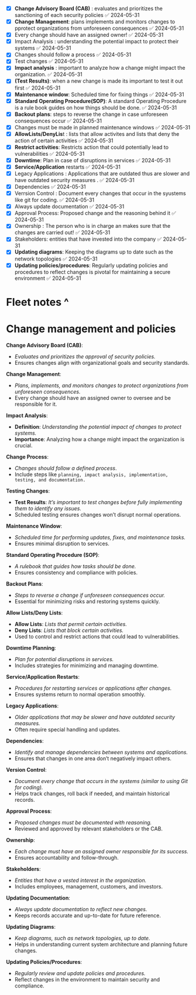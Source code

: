 - [x] **Change Advisory Board (CAB)** : evaluates  and prioritizes the sanctioning of each security policies ✅ 2024-05-31
- [x] **Change Management**: plans implements and monitors changes to pprotect organizations from unforeseen consequences ✅ 2024-05-31
- [x] Every change should have an assigned owner! ✅ 2024-05-31
- [x] Impact Analysis : understanding the potential impact to protect their systems ✅ 2024-05-31
- [x] Changes should follow a process ✅ 2024-05-31
- [x] Test changes ✅ 2024-05-31
- [x] **Impact analysis** : important to analyze how a change might impact the organization. ✅ 2024-05-31
- [x] **(Test Results)**: when a new change is made its important to test it out first ✅ 2024-05-31
- [x] **Maintenance window**:  Scheduled time for fixing things ✅ 2024-05-31
- [x] **Standard Operating Procedure(SOP)**: A standard Operating Procedure is a rule book guides on how things should be done. ✅ 2024-05-31
- [x] **Backout plans**: steps to reverse the change in case unforeseen consequences occur ✅ 2024-05-31
- [x] Changes must be made in planned maintenance windows ✅ 2024-05-31
- [x] **AllowLists/DenyLis**t : lists that allow activites and lists that deny the action  of certain activities ✅ 2024-05-31
- [x] **Restrict activities**: Restricts action that could potentially lead to vulnerabilities ✅ 2024-05-31
 - [x] **Downtime**: Plan in case of disruptions in services ✅ 2024-05-31
- [x] **Service/Application** restarts ✅ 2024-05-31
- [x] Legacy Applications : Applications that are outdated thus are slower and have outdated security measures . ✅ 2024-05-31
- [x] Dependencies ✅ 2024-05-31
- [x] Verrsion Control : Document every changes that occur in the syustems like git for coding. ✅ 2024-05-31
- [x] Always update documentation ✅ 2024-05-31
- [x] Approval Process:  Proposed change and the reasoning  behind it ✅ 2024-05-31
- [x] Ownership : The  person who is in charge an makes sure that the changes are carried out! ✅ 2024-05-31
- [x] Stakeholders: entities that have invested into the company ✅ 2024-05-31
- [x] **Updating diagrams**: Keeping the diagrams up to date such as the network  topologies ✅ 2024-05-31
- [x] **Updating policies/procedures**: Regularly updating policies and procedures to reflect changes is pivotal for maintaining a secure environment ✅ 2024-05-31

# Fleet notes ^ 

# Change management and policies


**Change Advisory Board (CAB)**:

- *Evaluates and prioritizes the approval of security policies.*
- Ensures changes align with organizational goals and security standards.

**Change Management**:

- *Plans, implements, and monitors changes to protect organizations from unforeseen consequences.*
- Every change should have an assigned owner to oversee and be responsible for it.

**Impact Analysis**:

- **Definition**: *Understanding the potential impact of changes to protect systems.*
- **Importance**: Analyzing how a change might impact the organization is crucial.

**Change Process**:

- *Changes should follow a defined process*.
- Include steps like `planning, impact analysis, implementation, testing, and documentation.`

**Testing Changes**:

- **Test Results**: *It’s important to test changes before fully implementing them to identify any issues.*
- Scheduled testing ensures changes won’t disrupt normal operations.

**Maintenance Window**:

- *Scheduled time for performing updates, fixes, and maintenance tasks.*
- Ensures minimal disruption to services.

**Standard Operating Procedure (SOP)**:

- *A rulebook that guides how tasks should be done.*
- Ensures consistency and compliance with policies.

**Backout Plans**:

- *Steps to reverse a change if unforeseen consequences occur.*
- Essential for minimizing risks and restoring systems quickly.

**Allow Lists/Deny Lists**:

- **Allow Lists**: *Lists that permit certain activities.*
- **Deny Lists**: *Lists that block certain activities.*
- Used to control and restrict actions that could lead to vulnerabilities.

**Downtime Planning**:

- *Plan for potential disruptions in services.*
- Includes strategies for minimizing and managing downtime.

**Service/Application Restarts**:

- *Procedures for restarting services or applications after changes.*
- Ensures systems return to normal operation smoothly.

**Legacy Applications**:

- *Older applications that may be slower and have outdated security measures.*
- Often require special handling and updates.

**Dependencies**:

- *Identify and manage dependencies between systems and applications.*
- Ensures that changes in one area don’t negatively impact others.

**Version Control**:

- *Document every change that occurs in the systems (similar to using Git for coding).*
- Helps track changes, roll back if needed, and maintain historical records.

**Approval Process**:

- *Proposed changes must be documented with reasoning.*
- Reviewed and approved by relevant stakeholders or the CAB.

**Ownership**:

- *Each change must have an assigned owner responsible for its success.*
- Ensures accountability and follow-through.

**Stakeholders**:

- *Entities that have a vested interest in the organization.*
- Includes employees, management, customers, and investors.

**Updating Documentation**:

- *Always update documentation to reflect new changes.*
- Keeps records accurate and up-to-date for future reference.

**Updating Diagrams**:

- *Keep diagrams, such as network topologies, up to date.*
- Helps in understanding current system architecture and planning future changes.

**Updating Policies/Procedures**:

- *Regularly review and update policies and procedures.*
- Reflect changes in the environment to maintain security and compliance.